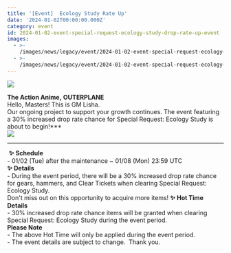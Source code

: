 ```yaml
---
title: '[Event]  Ecology Study Rate Up'
date: '2024-01-02T00:00:00.000Z'
category: event
id: 2024-01-02-event-special-request-ecology-study-drop-rate-up-event
images:
  - >-
    /images/news/legacy/event/2024-01-02-event-special-request-ecology-study-drop-rate-up-event/9f239ff548d64dfc8fb0c0d74a5bae49.webp
  - >-
    /images/news/legacy/event/2024-01-02-event-special-request-ecology-study-drop-rate-up-event/8015d106c5a545ce93de1414355a06a6_002.webp
---
```


![](/images/news/legacy/event/2024-01-02-event-special-request-ecology-study-drop-rate-up-event/9f239ff548d64dfc8fb0c0d74a5bae49.webp)  
  
**The Action Anime,** **OUTERPLANE**  
Hello, Masters! This is GM Lisha.  
Our ongoing project to support your growth continues. The event featuring a 30% increased drop rate chance for Special Request: Ecology Study is about to begin!***  
![](/images/news/legacy/event/2024-01-02-event-special-request-ecology-study-drop-rate-up-event/8015d106c5a545ce93de1414355a06a6_002.webp)  
***

 **✨** **Schedule**  
\- 01/02 (Tue) after the maintenance ~ 01/08 (Mon) 23:59 UTC  
**✨** **Details**  
\- During the event period, there will be a 30% increased drop rate chance for gears, hammers, and Clear Tickets when clearing Special Request: Ecology Study.  
Don't miss out on this opportunity to acquire more items! **✨** **Hot Time Details**  
\- 30% increased drop rate chance items will be granted when clearing Special Request: Ecology Study during the event period.  
**Please Note**  
\- The above Hot Time will only be applied during the event period.  
\- The event details are subject to change.  Thank you.
